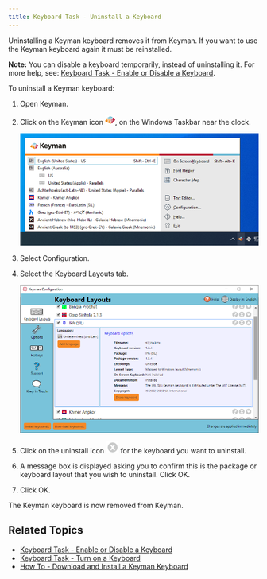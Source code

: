 ```yaml
---
title: Keyboard Task - Uninstall a Keyboard
---
```


Uninstalling a Keyman keyboard removes it from Keyman. If you want to
use the Keyman keyboard again it must be reinstalled.

**Note:** You can disable a keyboard temporarily, instead of uninstalling it. For
more help, see: [Keyboard Task - Enable or Disable a Keyboard](enable-or-disable-keyboard).

To uninstall a Keyman keyboard:

1.  Open Keyman.

2.  Click on the Keyman icon ![](../desktop_images/icon-keyman.png), on the
    Windows Taskbar near the clock.

    ![](../desktop_images/menu.png)

3.  Select Configuration.

4.  Select the Keyboard Layouts tab.

    ![](../desktop_images/tab-layout.png)

5.  Click on the uninstall icon ![](../desktop_images/icon-uninstall.png)
    for the keyboard you want to uninstall.

6.  A message box is displayed asking you to confirm this is the package
    or keyboard layout that you wish to uninstall. Click OK.

7.  Click OK.

The Keyman keyboard is now removed from Keyman.

## Related Topics

-   [Keyboard Task - Enable or Disable a Keyboard](enable-or-disable-keyboard)
-   [Keyboard Task - Turn on a Keyboard](select-keyboard)
-   [How To - Download and Install a Keyman Keyboard](../start/download-and-install-keyboard)
